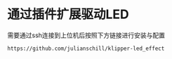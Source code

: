 # 通过插件扩展驱动LED

需要通过ssh连接到上位机后按照下方链接进行安装与配置

```
https://github.com/julianschill/klipper-led_effect
```

